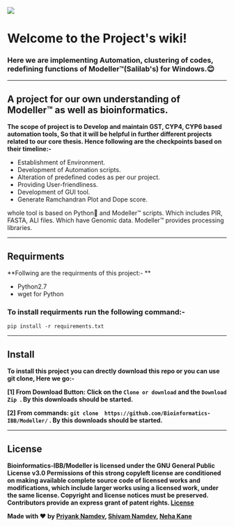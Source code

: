 ![](https://images.pexels.com/photos/340901/pexels-photo-340901.jpeg?auto=compress&cs=tinysrgb&h=350)
# Welcome to the Project's wiki!


### Here we are implementing Automation, clustering of codes, redefining functions of Modeller™(Salilab's) for Windows.😊 
***
## **A project for our own understanding of Modeller™ as well as bioinformatics.**

**The scope of project is to Develop and maintain GST, CYP4, CYP6 based automation tools, So that it will be helpful in further different projects related to our core thesis. Hence following are the checkpoints based on their timeline:-**
* Establishment of Environment.
* Development of Automation scripts.
* Alteration of predefined codes as per our project.
* Providing User-friendliness.
* Development of GUI tool.
* Generate Ramchandran Plot and Dope score.

whole tool is based on Python🐍 and Modeller™ scripts. Which includes PIR, FASTA, ALI files. Which have Genomic data. Modeller™ provides processing libraries. 


***


## Requirments
**Follwing are the requirments of this project:- **
* Python2.7
* wget for Python
### To install requirments run the following command:-
` pip install -r requirements.txt ` 


***


## Install
**To install this project you can drectly download this repo or you can use git clone, Here we go:-**

**[1] From Download Button: Click on the ` Clone or download ` and the  `Download Zip `. By this downloads should be started.**

**[2] From commands: ` git clone  https://github.com/Bioinformatics-IBB/Modeller/ ` . By this downloads should be started.**


***

## License
**Bioinformatics-IBB/Modeller is licensed under the GNU General Public License v3.0
Permissions of this strong copyleft license are conditioned on making available complete source code of licensed works and modifications, which include larger works using a licensed work, under the same license. Copyright and license notices must be preserved. Contributors provide an express grant of patent rights. 
[License](https://github.com/Bioinformatics-IBB/Modeller/blob/master/LICENSE)**




**Made with ❤ by [Priyank Namdev](priyank.namdev@gmail.com), [Shivam Namdev](mavish.ps8@gmail.com), [Neha Kane](neha.kane@gmail.com)**
